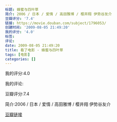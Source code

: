 ```yaml
---
标题: 蜂蜜与四叶草
简介: 2006 / 日本 / 爱情 / 高田雅博 / 樱井翔 伊势谷友介
豆瓣评分: '7.4'
链接: https://movie.douban.com/subject/1796053/
创建时间: '2009-08-05 21:49:20'
我的评分: '4.0'
标签:
评论:
date: 2009-08-05 21:49:20
title: 看了电影 - 蜂蜜与四叶草
tags: [电影]
categories: []
---
```


我的评分:4.0

我的评论:

豆瓣评分:7.4

简介:2006 / 日本 / 爱情 / 高田雅博 / 樱井翔 伊势谷友介

[豆瓣链接](https://movie.douban.com/subject/1796053/)

